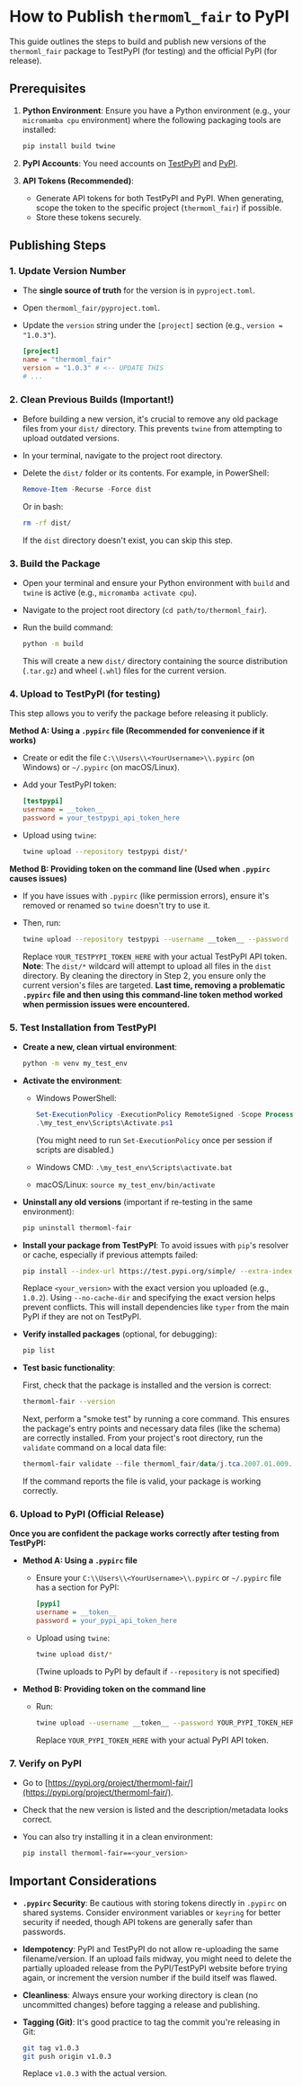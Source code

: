 # How to Publish `thermoml_fair` to PyPI

This guide outlines the steps to build and publish new versions of the `thermoml_fair` package to TestPyPI (for testing) and the official PyPI (for release).

## Prerequisites

1.  **Python Environment**: Ensure you have a Python environment (e.g., your `micromamba cpu` environment) where the following packaging tools are installed:

    ```bash
    pip install build twine
    ```

2.  **PyPI Accounts**: You need accounts on [TestPyPI](https://test.pypi.org/) and [PyPI](https://pypi.org/).

3.  **API Tokens (Recommended)**:
    *   Generate API tokens for both TestPyPI and PyPI. When generating, scope the token to the specific project (`thermoml_fair`) if possible.
    *   Store these tokens securely.

## Publishing Steps

### 1. Update Version Number

*   The **single source of truth** for the version is in `pyproject.toml`.
*   Open `thermoml_fair/pyproject.toml`.
*   Update the `version` string under the `[project]` section (e.g., `version = "1.0.3"`).

    ```toml
    [project]
    name = "thermoml_fair"
    version = "1.0.3" # <-- UPDATE THIS
    # ...
    ```

### 2. Clean Previous Builds (Important!)

*   Before building a new version, it's crucial to remove any old package files from your `dist/` directory. This prevents `twine` from attempting to upload outdated versions.
*   In your terminal, navigate to the project root directory.
*   Delete the `dist/` folder or its contents. For example, in PowerShell:

    ```powershell
    Remove-Item -Recurse -Force dist
    ```

    Or in bash:

    ```bash
    rm -rf dist/
    ```

    If the `dist` directory doesn't exist, you can skip this step.

### 3. Build the Package

*   Open your terminal and ensure your Python environment with `build` and `twine` is active (e.g., `micromamba activate cpu`).
*   Navigate to the project root directory (`cd path/to/thermoml_fair`).
*   Run the build command:

    ```bash
    python -m build
    ```

    This will create a new `dist/` directory containing the source distribution (`.tar.gz`) and wheel (`.whl`) files for the current version.

### 4. Upload to TestPyPI (for testing)

This step allows you to verify the package before releasing it publicly.

**Method A: Using a `.pypirc` file (Recommended for convenience if it works)**

*   Create or edit the file `C:\\Users\\<YourUsername>\\.pypirc` (on Windows) or `~/.pypirc` (on macOS/Linux).
*   Add your TestPyPI token:

    ```ini
    [testpypi]
    username = __token__
    password = your_testpypi_api_token_here
    ```

*   Upload using `twine`:

    ```bash
    twine upload --repository testpypi dist/*
    ```

**Method B: Providing token on the command line (Used when `.pypirc` causes issues)**

*   If you have issues with `.pypirc` (like permission errors), ensure it's removed or renamed so `twine` doesn't try to use it.
*   Then, run:

    ```bash
    twine upload --repository testpypi --username __token__ --password YOUR_TESTPYPI_TOKEN_HERE dist/*
    ```

    Replace `YOUR_TESTPYPI_TOKEN_HERE` with your actual TestPyPI API token.
    **Note**: The `dist/*` wildcard will attempt to upload all files in the `dist` directory. By cleaning the directory in Step 2, you ensure only the current version's files are targeted.
    **Last time, removing a problematic `.pypirc` file and then using this command-line token method worked when permission issues were encountered.**

### 5. Test Installation from TestPyPI

*   **Create a new, clean virtual environment**:

    ```bash
    python -m venv my_test_env
    ```

*   **Activate the environment**:
    *   Windows PowerShell:

        ```powershell
        Set-ExecutionPolicy -ExecutionPolicy RemoteSigned -Scope Process
        .\my_test_env\Scripts\Activate.ps1
        ```

        (You might need to run `Set-ExecutionPolicy` once per session if scripts are disabled.)
    *   Windows CMD: `.\my_test_env\Scripts\activate.bat`
    *   macOS/Linux: `source my_test_env/bin/activate`

*   **Uninstall any old versions** (important if re-testing in the same environment):

    ```bash
    pip uninstall thermoml-fair
    ```

*   **Install your package from TestPyPI**:
    To avoid issues with `pip`'s resolver or cache, especially if previous attempts failed:

    ```bash
    pip install --index-url https://test.pypi.org/simple/ --extra-index-url https://pypi.org/simple/ --no-cache-dir thermoml-fair==<your_version>
    ```

    Replace `<your_version>` with the exact version you uploaded (e.g., `1.0.2`). Using `--no-cache-dir` and specifying the exact version helps prevent conflicts. This will install dependencies like `typer` from the main PyPI if they are not on TestPyPI.

*   **Verify installed packages** (optional, for debugging):

    ```bash
    pip list
    ```

*   **Test basic functionality**:

    First, check that the package is installed and the version is correct:
    ```bash
    thermoml-fair --version
    ```

    Next, perform a "smoke test" by running a core command. This ensures the package's entry points and necessary data files (like the schema) are correctly installed. From your project's root directory, run the `validate` command on a local data file:

    ```powershell
    thermoml-fair validate --file thermoml_fair/data/j.tca.2007.01.009.xml
    ```
    If the command reports the file is valid, your package is working correctly.

### 6. Upload to PyPI (Official Release)

**Once you are confident the package works correctly after testing from TestPyPI:**

*   **Method A: Using a `.pypirc` file**
    *   Ensure your `C:\\Users\\<YourUsername>\\.pypirc` or `~/.pypirc` file has a section for PyPI:

        ```ini
        [pypi]
        username = __token__
        password = your_pypi_api_token_here
        ```

    *   Upload using `twine`:

        ```bash
        twine upload dist/*
        ```

        (Twine uploads to PyPI by default if `--repository` is not specified)

*   **Method B: Providing token on the command line**
    *   Run:

        ```bash
        twine upload --username __token__ --password YOUR_PYPI_TOKEN_HERE dist/*
        ```

        Replace `YOUR_PYPI_TOKEN_HERE` with your actual PyPI API token.

### 7. Verify on PyPI

*   Go to [https://pypi.org/project/thermoml-fair/](https://pypi.org/project/thermoml-fair/).
*   Check that the new version is listed and the description/metadata looks correct.
*   You can also try installing it in a clean environment:

    ```bash
    pip install thermoml-fair==<your_version>
    ```

## Important Considerations

*   **`.pypirc` Security**: Be cautious with storing tokens directly in `.pypirc` on shared systems. Consider environment variables or `keyring` for better security if needed, though API tokens are generally safer than passwords.
*   **Idempotency**: PyPI and TestPyPI do not allow re-uploading the same filename/version. If an upload fails midway, you might need to delete the partially uploaded release from the PyPI/TestPyPI website before trying again, or increment the version number if the build itself was flawed.
*   **Cleanliness**: Always ensure your working directory is clean (no uncommitted changes) before tagging a release and publishing.
*   **Tagging (Git)**: It's good practice to tag the commit you're releasing in Git:

    ```bash
    git tag v1.0.3
    git push origin v1.0.3
    ```

    Replace `v1.0.3` with the actual version.

